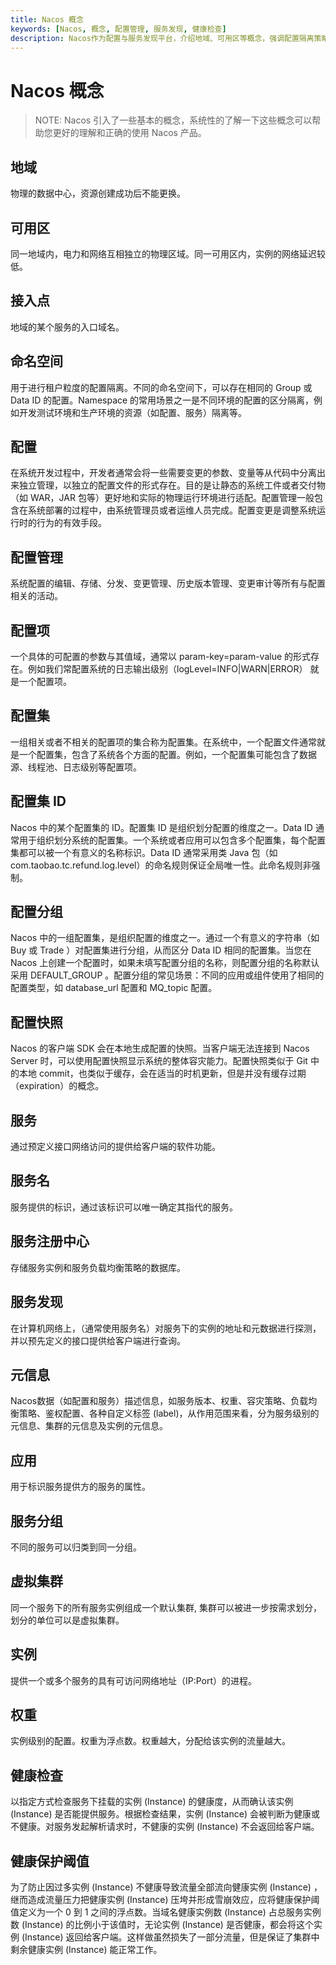 ```yaml
---
title: Nacos 概念
keywords: [Nacos, 概念, 配置管理, 服务发现, 健康检查]
description: Nacos作为配置与服务发现平台，介绍地域、可用区等概念，强调配置隔离策略、服务注册与健康监测，增强系统灵活性与稳定性。
---
```


# Nacos 概念

> NOTE: Nacos 引入了一些基本的概念，系统性的了解一下这些概念可以帮助您更好的理解和正确的使用 Nacos 产品。

## 地域
物理的数据中心，资源创建成功后不能更换。

## 可用区
同一地域内，电力和网络互相独立的物理区域。同一可用区内，实例的网络延迟较低。

## 接入点
地域的某个服务的入口域名。

## 命名空间
用于进行租户粒度的配置隔离。不同的命名空间下，可以存在相同的 Group 或 Data ID 的配置。Namespace 的常用场景之一是不同环境的配置的区分隔离，例如开发测试环境和生产环境的资源（如配置、服务）隔离等。

## 配置
在系统开发过程中，开发者通常会将一些需要变更的参数、变量等从代码中分离出来独立管理，以独立的配置文件的形式存在。目的是让静态的系统工件或者交付物（如 WAR，JAR 包等）更好地和实际的物理运行环境进行适配。配置管理一般包含在系统部署的过程中，由系统管理员或者运维人员完成。配置变更是调整系统运行时的行为的有效手段。

## 配置管理
系统配置的编辑、存储、分发、变更管理、历史版本管理、变更审计等所有与配置相关的活动。

## 配置项
一个具体的可配置的参数与其值域，通常以 param-key=param-value 的形式存在。例如我们常配置系统的日志输出级别（logLevel=INFO|WARN|ERROR） 就是一个配置项。

## 配置集
一组相关或者不相关的配置项的集合称为配置集。在系统中，一个配置文件通常就是一个配置集，包含了系统各个方面的配置。例如，一个配置集可能包含了数据源、线程池、日志级别等配置项。

## 配置集 ID
Nacos 中的某个配置集的 ID。配置集 ID 是组织划分配置的维度之一。Data ID 通常用于组织划分系统的配置集。一个系统或者应用可以包含多个配置集，每个配置集都可以被一个有意义的名称标识。Data ID 通常采用类 Java 包（如 com.taobao.tc.refund.log.level）的命名规则保证全局唯一性。此命名规则非强制。

## 配置分组
Nacos 中的一组配置集，是组织配置的维度之一。通过一个有意义的字符串（如 Buy 或 Trade ）对配置集进行分组，从而区分 Data ID 相同的配置集。当您在 Nacos 上创建一个配置时，如果未填写配置分组的名称，则配置分组的名称默认采用 DEFAULT\_GROUP 。配置分组的常见场景：不同的应用或组件使用了相同的配置类型，如 database\_url 配置和 MQ\_topic 配置。

## 配置快照
Nacos 的客户端 SDK 会在本地生成配置的快照。当客户端无法连接到 Nacos Server 时，可以使用配置快照显示系统的整体容灾能力。配置快照类似于 Git 中的本地 commit，也类似于缓存，会在适当的时机更新，但是并没有缓存过期（expiration）的概念。

## 服务
通过预定义接口网络访问的提供给客户端的软件功能。

## 服务名
服务提供的标识，通过该标识可以唯一确定其指代的服务。

## 服务注册中心
存储服务实例和服务负载均衡策略的数据库。

## 服务发现
在计算机网络上，（通常使用服务名）对服务下的实例的地址和元数据进行探测，并以预先定义的接口提供给客户端进行查询。

## 元信息
Nacos数据（如配置和服务）描述信息，如服务版本、权重、容灾策略、负载均衡策略、鉴权配置、各种自定义标签 (label)，从作用范围来看，分为服务级别的元信息、集群的元信息及实例的元信息。

## 应用
用于标识服务提供方的服务的属性。

## 服务分组
不同的服务可以归类到同一分组。

## 虚拟集群
同一个服务下的所有服务实例组成一个默认集群, 集群可以被进一步按需求划分，划分的单位可以是虚拟集群。

## 实例
提供一个或多个服务的具有可访问网络地址（IP:Port）的进程。

## 权重
实例级别的配置。权重为浮点数。权重越大，分配给该实例的流量越大。

## 健康检查
以指定方式检查服务下挂载的实例 (Instance) 的健康度，从而确认该实例 (Instance) 是否能提供服务。根据检查结果，实例 (Instance) 会被判断为健康或不健康。对服务发起解析请求时，不健康的实例 (Instance) 不会返回给客户端。

## 健康保护阈值
为了防止因过多实例 (Instance) 不健康导致流量全部流向健康实例 (Instance) ，继而造成流量压力把健康实例 (Instance) 压垮并形成雪崩效应，应将健康保护阈值定义为一个 0 到 1 之间的浮点数。当域名健康实例数 (Instance) 占总服务实例数 (Instance) 的比例小于该值时，无论实例 (Instance) 是否健康，都会将这个实例 (Instance) 返回给客户端。这样做虽然损失了一部分流量，但是保证了集群中剩余健康实例 (Instance) 能正常工作。
